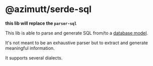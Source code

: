 # @azimutt/serde-sql

**this lib will replace the `parser-sql`**


This lib is able to parse and generate SQL from/to a [database model](../database-model).

It's not meant to be an exhaustive parser but to extract and generate meaningful information.

It supports several dialects.
